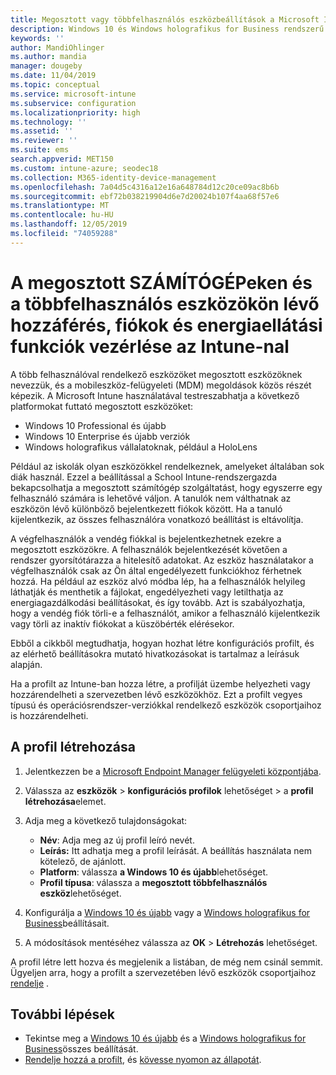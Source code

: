 ```yaml
---
title: Megosztott vagy többfelhasználós eszközbeállítások a Microsoft Intuneban – Azure | Microsoft Docs
description: Windows 10 és Windows holografikus for Business rendszerű eszközök hozzáadása és használata, amelyeket megosztanak vagy több felhasználó használ Microsoft Intuneban. Tekintse meg az összes beállítás listáját, valamint azt, hogy mit csinálnak az eszközökön, beleértve a Microsoft HoloLens is. A vendég fiókjainak vezérlése, a fiókok kezelése és az inaktív fiókok törlése, a helyi tárterületre való mentés engedélyezése vagy letiltása, energiaellátási és alvó üzemmódok beállítása, a frissítések telepítésének engedélyezése és az eszközök használata az oktatási környezetekben az eszköz konfigurációs profiljában.
keywords: ''
author: MandiOhlinger
ms.author: mandia
manager: dougeby
ms.date: 11/04/2019
ms.topic: conceptual
ms.service: microsoft-intune
ms.subservice: configuration
ms.localizationpriority: high
ms.technology: ''
ms.assetid: ''
ms.reviewer: ''
ms.suite: ems
search.appverid: MET150
ms.custom: intune-azure; seodec18
ms.collection: M365-identity-device-management
ms.openlocfilehash: 7a04d5c4316a12e16a648784d12c20ce09ac8b6b
ms.sourcegitcommit: ebf72b038219904d6e7d20024b107f4aa68f57e6
ms.translationtype: MT
ms.contentlocale: hu-HU
ms.lasthandoff: 12/05/2019
ms.locfileid: "74059288"
---
```

# <a name="control-access-accounts-and-power-features-on-shared-pc-or-multi-user-devices-using-intune"></a>A megosztott SZÁMÍTÓGÉPeken és a többfelhasználós eszközökön lévő hozzáférés, fiókok és energiaellátási funkciók vezérlése az Intune-nal

A több felhasználóval rendelkező eszközöket megosztott eszközöknek nevezzük, és a mobileszköz-felügyeleti (MDM) megoldások közös részét képezik. A Microsoft Intune használatával testreszabhatja a következő platformokat futtató megosztott eszközöket:

- Windows 10 Professional és újabb
- Windows 10 Enterprise és újabb verziók
- Windows holografikus vállalatoknak, például a HoloLens

Például az iskolák olyan eszközökkel rendelkeznek, amelyeket általában sok diák használ. Ezzel a beállítással a School Intune-rendszergazda bekapcsolhatja a megosztott számítógép szolgáltatást, hogy egyszerre egy felhasználó számára is lehetővé váljon. A tanulók nem válthatnak az eszközön lévő különböző bejelentkezett fiókok között. Ha a tanuló kijelentkezik, az összes felhasználóra vonatkozó beállítást is eltávolítja.

A végfelhasználók a vendég fiókkal is bejelentkezhetnek ezekre a megosztott eszközökre. A felhasználók bejelentkezését követően a rendszer gyorsítótárazza a hitelesítő adatokat. Az eszköz használatakor a végfelhasználók csak az Ön által engedélyezett funkciókhoz férhetnek hozzá. Ha például az eszköz alvó módba lép, ha a felhasználók helyileg láthatják és menthetik a fájlokat, engedélyezheti vagy letilthatja az energiagazdálkodási beállításokat, és így tovább. Azt is szabályozhatja, hogy a vendég fiók törli-e a felhasználót, amikor a felhasználó kijelentkezik vagy törli az inaktív fiókokat a küszöbérték elérésekor.

Ebből a cikkből megtudhatja, hogyan hozhat létre konfigurációs profilt, és az elérhető beállításokra mutató hivatkozásokat is tartalmaz a leírásuk alapján.

Ha a profilt az Intune-ban hozza létre, a profilját üzembe helyezheti vagy hozzárendelheti a szervezetben lévő eszközökhöz. Ezt a profilt vegyes típusú és operációsrendszer-verziókkal rendelkező eszközök csoportjaihoz is hozzárendelheti.

## <a name="create-the-profile"></a>A profil létrehozása

1. Jelentkezzen be a [Microsoft Endpoint Manager felügyeleti központjába](https://go.microsoft.com/fwlink/?linkid=2109431).
2. Válassza az **eszközök** > **konfigurációs profilok** lehetőséget > a **profil létrehozása**elemet.
3. Adja meg a következő tulajdonságokat:

   - **Név**: Adja meg az új profil leíró nevét.
   - **Leírás:** Itt adhatja meg a profil leírását. A beállítás használata nem kötelező, de ajánlott.
   - **Platform**: válassza **a Windows 10 és újabb**lehetőséget.
   - **Profil típusa**: válassza a **megosztott többfelhasználós eszköz**lehetőséget.

4. Konfigurálja a [Windows 10 és újabb](shared-user-device-settings-windows.md) vagy a [Windows holografikus for Business](shared-user-device-settings-windows-holographic.md)beállításait.

5. A módosítások mentéséhez válassza az **OK** > **Létrehozás** lehetőséget.

A profil létre lett hozva és megjelenik a listában, de még nem csinál semmit. Ügyeljen arra, hogy a profilt a szervezetében lévő eszközök csoportjaihoz [rendelje](device-profile-assign.md) .

## <a name="next-steps"></a>További lépések

- Tekintse meg a [Windows 10 és újabb](shared-user-device-settings-windows.md) és a [Windows holografikus for Business](shared-user-device-settings-windows-holographic.md)összes beállítását.
- [Rendelje hozzá a profilt](device-profile-assign.md), és [kövesse nyomon az állapotát](device-profile-monitor.md).
